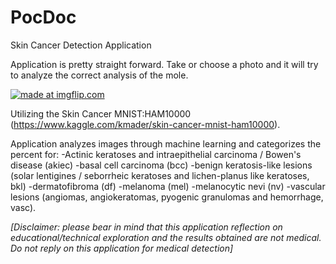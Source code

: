 # PocDoc
Skin Cancer Detection Application

Application is pretty straight forward. Take or choose a photo and it will try to analyze the correct analysis of the mole.

<a href="https://imgflip.com/gif/35xa8r"><img src="https://i.imgflip.com/35xa8r.gif" title="made at imgflip.com"/></a>

Utilizing the Skin Cancer MNIST:HAM10000 (https://www.kaggle.com/kmader/skin-cancer-mnist-ham10000).

Application analyzes images through machine learning and categorizes the percent for: 
  -Actinic keratoses and intraepithelial carcinoma / Bowen's disease (akiec) 
  -basal cell carcinoma (bcc)
  -benign keratosis-like lesions (solar lentigines / seborrheic keratoses and lichen-planus like keratoses, bkl)
  -dermatofibroma (df)
  -melanoma (mel)
  -melanocytic nevi (nv)
  -vascular lesions (angiomas, angiokeratomas, pyogenic granulomas and hemorrhage, vasc).
  
*[Disclaimer: please bear in mind that this application reflection on educational/technical exploration 
  and the results obtained are not medical. Do not reply on this application for medical detection]*
